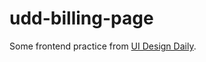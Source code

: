 # udd-billing-page

Some frontend practice from [UI Design Daily](https://uidesigndaily.com/posts/figma-billing-page-payment-day-1585).
